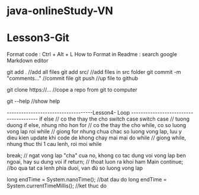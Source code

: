 # java-onlineStudy-VN
<h1>Lesson3-Git</h1>
Format code : Ctrl + Alt + L
How to Format in Readme : search google Markdown editor

git add .                                   //add all files
git add src/                                //add files in src folder
git commit -m "comments..."                 //commit file
git push                                    //up file to github

git clone https://...                       //cope a repo from git to computer

git --help                                  //show help

------------------------------------Lesson4- Loop ---------------------------------------
if else                                     // co the thay the cho switch case
switch case                                 // tuong duong if else, nhung nho hon
for                                         // co the thay the cho while, co so luong vong lap roi
while                                       // giong for nhung chua chac so luong vong lap, luu y dieu kien update khi code de khong chay mai mai
do while                                    // giong while, nhung thuc thi 1 cau lenh, roi moi while

break;                                      // ngat vong lap "cha" cua no, khong co tac dung voi vong lap ben ngoai, hay su dung voi if
return;                                     // thoat luon ra khoi ham Main
continue;																		//bo qua tat ca lenh phia duoi, van đủ so luong vong lap

long endTime = System.nanoTime();               //bat dau do
long endTime = System.currentTimeMillis();      //ket thuc do
